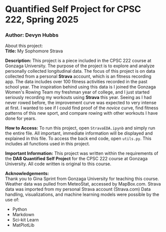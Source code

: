 # Quantified Self Project for CPSC 222, Spring 2025 
### Author: Devyn Hubbs

About this project:  
**Title:** My Sophomore Strava  

**Description:** This project is a piece included in the CPSC 222 course at Gonzaga University. The purpose of the project is to explore and analyze personally collected longitudinal data.  The focus of this project is on data collected from a personal **Strava** account, which is an fitness recording app. The data includes over 100 fitness activities recorded in the past school year. The inspiration behind using this data is I joined the Gonzaga Women's Rowing Team my freshman year of college, and I just started seriously recording my workouts using **Strava** this year. Seeing as I had never rowed before, the improvement curve was expected to very intense at first. I wanted to see if I could find proof of the *novice* curve, find fitness patterns of this new sport, and compare rowing with other workouts I have done for years.    

**How to Access:** To run this project, open `StravaEDA.ipynb` and simply run the entire file. All important, immediate information will be displayed and explained in this file. To access the back end code, open `utils.py`. This includes all functions used in this project.   

**Important Information:** This project was written within the requirements of the **DA8 Quantified Self Project** for the CPSC 222 course at Gonzaga University. All code written is original to this course.   

**Acknowledgements:**   
Thank you to Gina Sprint from Gonzaga University for teaching this course.  
Weather data was pulled from MeteoStat, accessed by MapBox.com.
Strava data was imported from my personal Strava account (Strava.com)
Data handling, visualizations, and machine learning models were possible by the use of:
* Python 
* Markdown
* Sci-kit Learn
* MatPlotLib